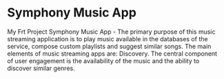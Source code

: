 # Symphony Music App
My Frt Project
Symphony Music App - 
The primary purpose of this music streaming application is to play music available in the databases of the service, compose custom playlists and suggest similar songs. The main elements of music streaming apps are: Discovery. The central component of user engagement is the availability of the music and the ability to discover similar genres.
